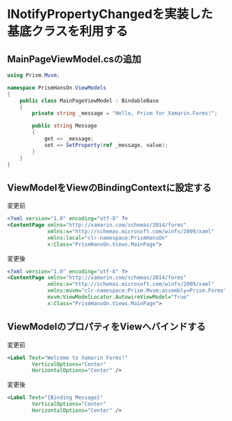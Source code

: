 # INotifyPropertyChangedを実装した基底クラスを利用する

## MainPageViewModel.csの追加  

```cs
using Prism.Mvvm;

namespace PrismHansOn.ViewModels
{
    public class MainPageViewModel : BindableBase
    {
        private string _message = "Hello, Prism for Xamarin.Forms!";

        public string Message
        {
            get => _message;
            set => SetProperty(ref _message, value);
        }
    }
}
```

## ViewModelをViewのBindingContextに設定する  

変更前
```xml
<?xml version="1.0" encoding="utf-8" ?>
<ContentPage xmlns="http://xamarin.com/schemas/2014/forms"
             xmlns:x="http://schemas.microsoft.com/winfx/2009/xaml"
             xmlns:local="clr-namespace:PrismHansOn"
             x:Class="PrismHansOn.Views.MainPage">
```

変更後  
```xml
<?xml version="1.0" encoding="utf-8" ?>
<ContentPage xmlns="http://xamarin.com/schemas/2014/forms"
             xmlns:x="http://schemas.microsoft.com/winfx/2009/xaml"
             xmlns:mvvm="clr-namespace:Prism.Mvvm;assembly=Prism.Forms"
             mvvm:ViewModelLocator.AutowireViewModel="True"
             x:Class="PrismHansOn.Views.MainPage">
```

## ViewModelのプロパティをViewへバインドする

変更前
```xml
<Label Text="Welcome to Xamarin Forms!" 
        VerticalOptions="Center" 
        HorizontalOptions="Center" />
```

変更後  
```xml
<Label Text="{Binding Message}" 
        VerticalOptions="Center" 
        HorizontalOptions="Center" />
```
